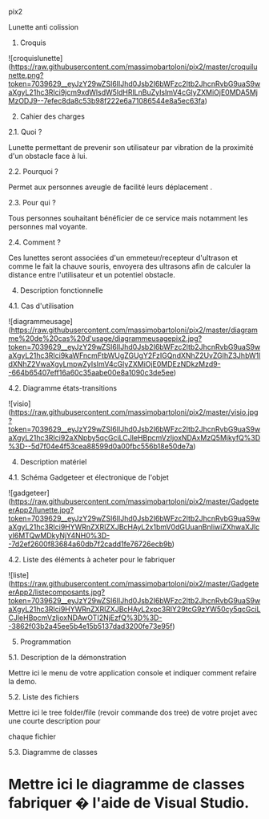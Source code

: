 pix2

Lunette anti colission

 
1. Croquis


![croquislunette] (https://raw.githubusercontent.com/massimobartoloni/pix2/master/croquilunette.png?token=7039629__eyJzY29wZSI6IlJhd0Jsb2I6bWFzc2ltb2JhcnRvbG9uaS9waXgyL21hc3Rlci9jcm9xdWlsdW5ldHRlLnBuZyIsImV4cGlyZXMiOjE0MDA5MjMzODJ9--7efec8da8c53b98f222e6a71086544e8a5ec63fa)
 
2. Cahier des charges 

2.1. Quoi ? 

Lunette permettant de prevenir son utilisateur par vibration de la proximité d'un obstacle face à lui.

 

2.2. Pourquoi ? 

Permet aux personnes aveugle de facilité leurs déplacement .
 

2.3. Pour qui ? 

Tous personnes souhaitant bénéficier de ce service mais notamment les personnes mal voyante.

 

2.4. Comment ? 

Ces lunettes seront associées d'un emmeteur/recepteur d'ultrason et comme le fait la chauve souris, envoyera des ultrasons afin de calculer la distance entre l'utilisateur et un potentiel obstacle.

 

4. Description fonctionnelle 

4.1. Cas d'utilisation 

![diagrammeusage] (https://raw.githubusercontent.com/massimobartoloni/pix2/master/diagramme%20de%20cas%20d'usage/diagrammeusagepix2.jpg?token=7039629__eyJzY29wZSI6IlJhd0Jsb2I6bWFzc2ltb2JhcnRvbG9uaS9waXgyL21hc3Rlci9kaWFncmFtbWUgZGUgY2FzIGQndXNhZ2UvZGlhZ3JhbW1ldXNhZ2VwaXgyLmpwZyIsImV4cGlyZXMiOjE0MDEzNDkzMzd9--664b65407eff16a60c35aabe00e8a1090c3de5ee)


4.2. Diagramme états-transitions 

![visio] (https://raw.githubusercontent.com/massimobartoloni/pix2/master/visio.jpg?token=7039629__eyJzY29wZSI6IlJhd0Jsb2I6bWFzc2ltb2JhcnRvbG9uaS9waXgyL21hc3Rlci92aXNpby5qcGciLCJleHBpcmVzIjoxNDAxMzQ5MjkyfQ%3D%3D--5d7f04e4f53cea88599d0a00fbc556b18e50de7a)
 

4. Description matériel 

4.1. Schéma Gadgeteer et électronique de l'objet 


![gadgeteer] (https://raw.githubusercontent.com/massimobartoloni/pix2/master/GadgeteerApp2/lunette.jpg?token=7039629__eyJzY29wZSI6IlJhd0Jsb2I6bWFzc2ltb2JhcnRvbG9uaS9waXgyL21hc3Rlci9HYWRnZXRlZXJBcHAyL2x1bmV0dGUuanBnIiwiZXhwaXJlcyI6MTQwMDkyNjY4NH0%3D--7d2ef2600f83684a60db7f2cadd1fe76726ecb9b)
 

4.2. Liste des éléments à acheter pour le fabriquer 

![liste] (https://raw.githubusercontent.com/massimobartoloni/pix2/master/GadgeteerApp2/listecomposants.jpg?token=7039629__eyJzY29wZSI6IlJhd0Jsb2I6bWFzc2ltb2JhcnRvbG9uaS9waXgyL21hc3Rlci9HYWRnZXRlZXJBcHAyL2xpc3RlY29tcG9zYW50cy5qcGciLCJleHBpcmVzIjoxNDAwOTI2NjEzfQ%3D%3D--3862f03b2a45ee5b4e15b5137dad3200fe73e95f)



5. Programmation 

5.1. Description de la démonstration 

Mettre ici le menu de votre application console et indiquer comment refaire la demo. 

 

5.2. Liste des fichiers 

Mettre ici le tree folder/file (revoir commande dos tree) de votre projet avec une courte description pour 

chaque fichier 

 

5.3. Diagramme de classes 

Mettre ici le diagramme de classes fabriquer � l'aide de Visual Studio.
====
